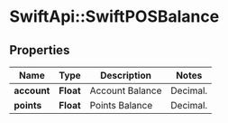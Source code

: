 # SwiftApi::SwiftPOSBalance

## Properties
Name | Type | Description | Notes
------------ | ------------- | ------------- | -------------
**account** | **Float** | Account Balance | Decimal. | 
**points** | **Float** | Points Balance | Decimal. | 


